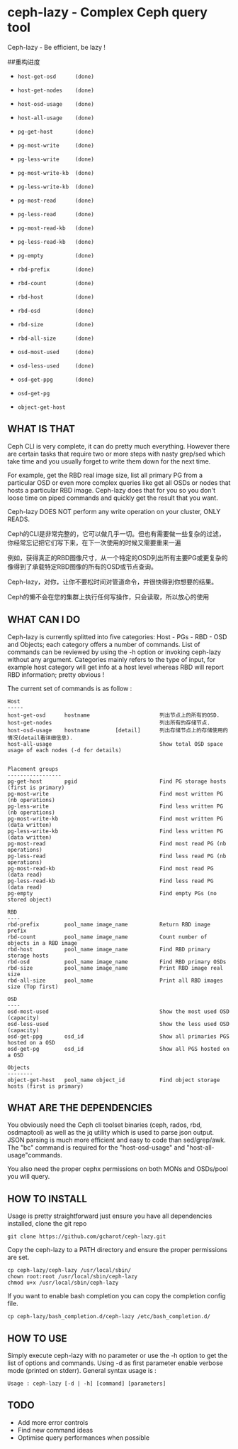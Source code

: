 # ceph-lazy - Complex Ceph query tool


Ceph-lazy - Be efficient, be lazy !


##重构进度

-     host-get-osd      (done)
-     host-get-nodes    (done)                             
-     host-osd-usage    (done)
-     host-all-usage    (done)                             
-     pg-get-host       (done)
-     pg-most-write     (done)                             
-     pg-less-write     (done)                           
-     pg-most-write-kb  (done)                         
-     pg-less-write-kb  (done)                          
-     pg-most-read      (done)                            
-     pg-less-read      (done)                          
-     pg-most-read-kb   (done)                          
-     pg-less-read-kb   (done)                        
-     pg-empty          (done)                            
-     rbd-prefix        (done)
-     rbd-count         (done)
-     rbd-host          (done)
-     rbd-osd           (done) 
-     rbd-size          (done)
-     rbd-all-size      (done)
-     osd-most-used     (done)                             
-     osd-less-used  	(done)                                 
-     osd-get-ppg       (done) 
-     osd-get-pg       
-     object-get-host   



## WHAT IS THAT

Ceph CLI is very complete, it can do pretty much everything. However there are certain tasks that require two or more steps with nasty grep/sed which take time and you usually forget to write them down for the next time.

For example, get the RBD real image size, list all primary PG from a particular OSD or even more complex queries like get all OSDs or nodes that hosts a particular RBD image.
Ceph-lazy does that for you so you don't loose time on piped commands and quickly get the result that you want.

Ceph-lazy DOES NOT perform any write operation on your cluster, ONLY READS.



Ceph的CLI是非常完整的，它可以做几乎一切。但也有需要做一些复杂的过滤，你经常忘记把它们写下来，在下一次使用的时候又需要重来一遍

例如，获得真正的RBD图像尺寸，从一个特定的OSD列出所有主要PG或更复杂的像得到了承载特定RBD图像的所有的OSD​​或节点查询。

Ceph-lazy，对你，让你不要松时间对管道命令，并很快得到你想要的结果。

Ceph的懒不会在您的集群上执行任何写操作，只会读取，所以放心的使用


## WHAT CAN I DO

Ceph-lazy is currently splitted into five categories: Host - PGs - RBD - OSD and Objects; each category offers a number of commands. List of commands can be reviewed by using the -h option or invoking ceph-lazy without any argument. 
Categories mainly refers to the type of input, for example host category will get info at a host level whereas RBD will report RBD information; pretty obvious !

The current set of commands is as follow : 

    Host
    -----
    host-get-osd      hostname                      列出节点上的所有的OSD.
    host-get-nodes                                  列出所有的存储节点.
    host-osd-usage    hostname        [detail]      列出存储节点上的存储使用的情况(detail看详细信息).
    host-all-usage                                  Show total OSD space usage of each nodes (-d for details)


    Placement groups
    -----------------
    pg-get-host       pgid                          Find PG storage hosts (first is primary) 
    pg-most-write                                   Find most written PG (nb operations)
    pg-less-write                                   Find less written PG (nb operations)
    pg-most-write-kb                                Find most written PG (data written)
    pg-less-write-kb                                Find less written PG (data written)
    pg-most-read                                    Find most read PG (nb operations)
    pg-less-read                                    Find less read PG (nb operations)
    pg-most-read-kb                                 Find most read PG (data read)
    pg-less-read-kb                                 Find less read PG (data read)
    pg-empty                                        Find empty PGs (no stored object)

    RBD
    ----
    rbd-prefix        pool_name image_name          Return RBD image prefix
    rbd-count         pool_name image_name          Count number of objects in a RBD image
    rbd-host          pool_name image_name          Find RBD primary storage hosts
    rbd-osd           pool_name image_name          Find RBD primary OSDs
    rbd-size          pool_name image_name          Print RBD image real size
    rbd-all-size      pool_name                     Print all RBD images size (Top first)

    OSD
    ----
    osd-most-used                                   Show the most used OSD (capacity)
    osd-less-used                                   Show the less used OSD (capacity)
    osd-get-ppg       osd_id                        Show all primaries PGS hosted on a OSD
    osd-get-pg        osd_id                        Show all PGS hosted on a OSD

    Objects
    --------
    object-get-host   pool_name object_id           Find object storage hosts (first is primary)


## WHAT ARE THE DEPENDENCIES

You obviously need the Ceph cli toolset binaries (ceph, rados, rbd, osdmaptool) as well as the jq utility which is used to parse json output. JSON parsing is much more efficient and easy to code than sed/grep/awk. The "bc" command is required for the "host-osd-usage" and "host-all-usage"commands.

You also need the proper cephx permissions on both MONs and OSDs/pool you will query.


## HOW TO INSTALL

Usage is pretty straightforward just ensure you have all dependencies installed, clone the git repo

```
git clone https://github.com/gcharot/ceph-lazy.git
```

Copy the ceph-lazy to a PATH directory and ensure the proper permissions are set.
```
cp ceph-lazy/ceph-lazy /usr/local/sbin/
chown root:root /usr/local/sbin/ceph-lazy
chmod u+x /usr/local/sbin/ceph-lazy
```

If you want to enable bash completion you can copy the completion config file.
```
cp ceph-lazy/bash_completion.d/ceph-lazy /etc/bash_completion.d/
```

## HOW TO USE

Simply execute ceph-lazy with no parameter or use the -h option to get the list of options and commands. Using -d as first parameter enable verbose mode (printed on stderr). General syntax usage is :

```
Usage : ceph-lazy [-d | -h] [command] [parameters]
```

## TODO

- Add more error controls
- Find new command ideas
- Optimise query performances when possible
